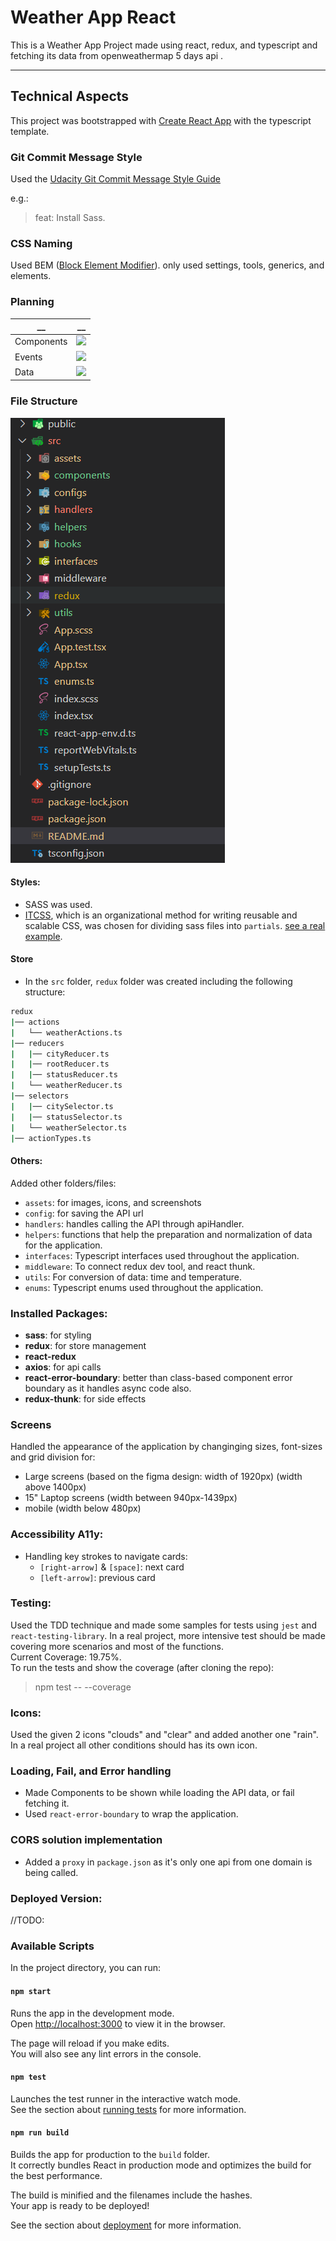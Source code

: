 # Weather App React

This is a Weather App Project made using react, redux, and typescript and fetching its data from openweathermap 5 days api .

---

## Technical Aspects

This project was bootstrapped with [Create React App](https://github.com/facebook/create-react-app) with the typescript template.

### Git Commit Message Style

Used the [Udacity Git Commit Message Style Guide](http://udacity.github.io/git-styleguide/)

e.g.:

> feat: Install Sass.

### CSS Naming

Used BEM ([Block Element Modifier](http://getbem.com/naming/)). only used settings, tools, generics, and elements.

### Planning

| \_\_       | \_\_                                                                                                                        |
| ---------- | --------------------------------------------------------------------------------------------------------------------------- |
| Components | ![](https://github.com/KhaledTaymour/weather-app-react/tree/master/src/assets/images/screenshots/2.components.png?raw=true) |
| Events     | ![](https://github.com/KhaledTaymour/weather-app-react/tree/master/src/assets/images/screenshots/3.events.png?raw=true)     |
| Data       | ![](https://github.com/KhaledTaymour/weather-app-react/tree/master/src/assets/images/screenshots/4.data.png?raw=true)       |

### File Structure

![](https://github.com/KhaledTaymour/weather-app-react/blob/master/src/assets/images/screenshots/0.folder-structure.PNG?raw=true)

#### Styles:

- SASS was used.
- [ITCSS](https://www.hongkiat.com/blog/inverted-triangle-css-web-development/), which is an organizational method for writing reusable and scalable CSS, was chosen for dividing sass files into `partials`. [see a real example](https://www.carloscaballero.io/understanding-itcss-real-case-using-itcss-https-carloscaballero-io/).

#### Store

- In the `src` folder, `redux` folder was created including the following structure:

```bash
redux
|── actions
|   └── weatherActions.ts
|── reducers
|   |── cityReducer.ts
|   |── rootReducer.ts
|   |── statusReducer.ts
|   └── weatherReducer.ts
|── selectors
|   |── citySelector.ts
|   |── statusSelector.ts
|   └── weatherSelector.ts
|── actionTypes.ts
```

#### Others:

Added other folders/files:

- `assets`: for images, icons, and screenshots
- `config`: for saving the API url
- `handlers`: handles calling the API through apiHandler.
- `helpers`: functions that help the preparation and normalization of data for the application.
- `interfaces`: Typescript interfaces used throughout the application.
- `middleware`: To connect redux dev tool, and react thunk.
- `utils`: For conversion of data: time and temperature.
- `enums`: Typescript enums used throughout the application.

### Installed Packages:

- **sass**: for styling
- **redux**: for store management
- **react-redux**
- **axios**: for api calls
- **react-error-boundary**: better than class-based component error boundary as it handles async code also.
- **redux-thunk**: for side effects

### Screens

Handled the appearance of the application by changinging sizes, font-sizes and grid division for:

- Large screens (based on the figma design: width of 1920px) (width above 1400px)
- 15" Laptop screens (width between 940px-1439px)
- mobile (width below 480px)

### Accessibility A11y:

- Handling key strokes to navigate cards:
  - `[right-arrow]` & `[space]`: next card
  - `[left-arrow]`: previous card

### Testing:

Used the TDD technique and made some samples for tests using `jest` and `react-testing-library`. In a real project, more intensive test should be made covering more scenarios and most of the functions. <br />
Current Coverage: 19.75%. <br />
To run the tests and show the coverage (after cloning the repo):

> npm test -- --coverage

### Icons:

Used the given 2 icons "clouds" and "clear" and added another one "rain". In a real project all other conditions should has its own icon.

### Loading, Fail, and Error handling

- Made Components to be shown while loading the API data, or fail fetching it.
- Used `react-error-boundary` to wrap the application.

### CORS solution implementation

- Added a `proxy` in `package.json` as it's only one api from one domain is being called.

### Deployed Version:

//TODO:

### Available Scripts

In the project directory, you can run:

#### `npm start`

Runs the app in the development mode.\
Open [http://localhost:3000](http://localhost:3000) to view it in the browser.

The page will reload if you make edits.\
You will also see any lint errors in the console.

#### `npm test`

Launches the test runner in the interactive watch mode.\
See the section about [running tests](https://facebook.github.io/create-react-app/docs/running-tests) for more information.

#### `npm run build`

Builds the app for production to the `build` folder.\
It correctly bundles React in production mode and optimizes the build for the best performance.

The build is minified and the filenames include the hashes.\
Your app is ready to be deployed!

See the section about [deployment](https://facebook.github.io/create-react-app/docs/deployment) for more information.
